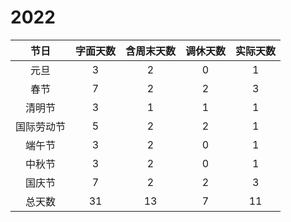 # 2022

|    节日    | 字面天数 | 含周末天数 |  调休天数  | 实际天数 |
| :--------: | :------: | :--------: | :--------: | :------: |
|    元旦    |    3     |     2      |     0      |    1     |
|    春节    |    7     |     2      |     2      |    3     |
|   清明节   |    3     |     1      |     1      |    1     |
| 国际劳动节 |    5     |     2      |     2      |    1     |
|   端午节   |    3     |     2      |     0      |    1     |
|   中秋节   |    3     |     2      |     0      |    1     |
|   国庆节   |    7     |     2      |     2      |    3     |
| 总天数 |    31    |      13     | 7 |    11    |

